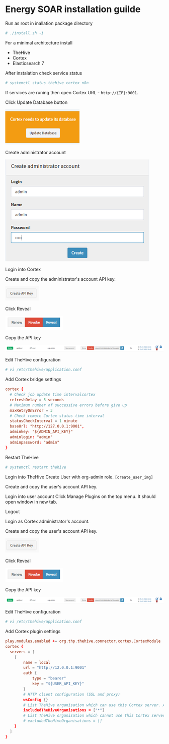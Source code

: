 # Energy SOAR installation guilde #

Run as root in inallation package directory
```bash
# ./install.sh -i
```

For a minimal architecture install
* TheHive
* Cortex
* Elasticsearch 7

After instalation check service status
```bash
# systemctl status thehive cortex n8n
```

If services are runing then open Cortex URL - `http://{IP}:9001`.

Click Update Database button

![Click Update Database button](/media/02-00-00-db_update.png)

Create administrator account

![Create administrator account](/media/02-00-01-create_admin.png)

Login into Cortex

Create and copy the administrator's account API key.

![Create API key Energy SOAR](/media/01-00-02-api_create.png)

Click Reveal

![Reveal the API key](/media/01-00-01-api_methods.png)

Copy the API key

![Copy the API key](/media/01-00-00-api_key.png)

Edit TheHive configuration
```bash
# vi /etc/thehive/application.conf
```

Add Cortex bridge settings 
```conf
cortex {
  # Check job update time intervalcortex
  refreshDelay = 5 seconds
  # Maximum number of successive errors before give up
  maxRetryOnError = 3
  # Check remote Cortex status time interval
  statusCheckInterval = 1 minute
  baseUrl: "http://127.0.0.1:9001",
  adminkey: "${ADMIN_API_KEY}"
  adminlogin: "admin"
  adminpassword: "admin"
}
```

Restart TheHive
```bash
# systemctl restart thehive
```

Login into TheHive
Create User with org-admin role.
`[create_user_img]`

Create and copy the user's account API key.

Login into user account
Click Manage Plugins on the top menu. It should open window in new tab.

Logout

Login as Cortex administrator's account.

Create and copy the user's account API key.

![Create API key Energy SOAR](/media/01-00-02-api_create.png)

Click Reveal

![Reveal the API key](/media/01-00-01-api_methods.png)

Copy the API key

![Copy the API key](/media/01-00-00-api_key.png)

Edit TheHive configuration
```bash
# vi /etc/thehive/application.conf
```

Add Cortex plugin settings 

```conf
play.modules.enabled += org.thp.thehive.connector.cortex.CortexModule
cortex {
  servers = [
    {
        name = local
        url = "http://12.0.0.1:9001"
        auth {
            type = "bearer"
            key = "${USER_API_KEY}"
        }
        # HTTP client configuration (SSL and proxy)
        wsConfig {}
        # List TheHive organisation which can use this Cortex server. All ("*") by default
        includedTheHiveOrganisations = ["*"]
        # List TheHive organisation which cannot use this Cortex server. None by default
        # excludedTheHiveOrganisations = []
    }
  ]
}
```
